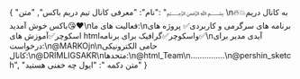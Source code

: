 {
  "نام": "معرفی کانال تیم دریم باکس",
  "متن": "﷽ \n🔥💥به کانال دریم باکس خوش آمدید😘❤\nفعالیت های ما:\nبرنامه های سرگرمی و کاربردی✅ پروژه های اسکوچر✅آموزش های htmlواسکوچر✅گرافیک برای برنامه✅\nآیدی مدیر برای درخواست:\n@MARKOjn\nحامی الکترونیکی کانال:\n@DRIMLIGSAKR\nمتحدها:\n@html_Team\n...............\n@pershin_sketch",
  "متن دکمه ": "ایول چه خفنی هستید"
}
